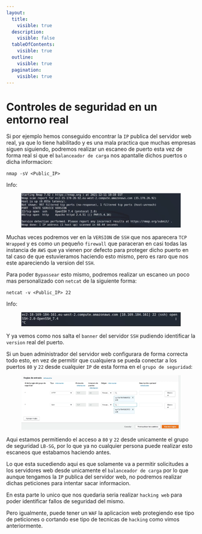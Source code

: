 ```yaml
---
layout:
  title:
    visible: true
  description:
    visible: false
  tableOfContents:
    visible: true
  outline:
    visible: true
  pagination:
    visible: true
---
```


# Controles de seguridad en un entorno real

Si por ejemplo hemos conseguido encontrar la `IP` publica del servidor web real, ya que lo tiene habilitado y es una mala practica que muchas empresas siguen siguiendo, podremos realizar un escaneo de puerto esta vez de forma real si que el `balanceador de carga` nos apantalle dichos puertos o dicha informacion:

```shell
nmap -sV <Public_IP>
```

Info:

<figure><img src="../../.gitbook/assets/image (74).png" alt=""><figcaption></figcaption></figure>

Muchas veces podremos ver en la `VERSION` de `SSH` que nos aparecera `TCP Wrapped` y es como un pequeño `firewall` que paraceran en casi todas las instancia de `AWS` que ya vienen por defecto para proteger dicho puerto en tal caso de que estuvieramos haciendo esto mismo, pero es raro que nos este apareciendo la version del `SSH`.

Para poder `Bypassear` esto mismo, podremos realizar un escaneo un poco mas personalizado con `netcat` de la siguiente forma:

```shell
netcat -v <Public_IP> 22
```

Info:

<figure><img src="../../.gitbook/assets/image (75).png" alt=""><figcaption></figcaption></figure>

Y ya vemos como nos salta el `banner` del servidor `SSH` pudiendo identificar la `version` real del puerto.

Si un buen administrador del servidor web configurara de forma correcta todo esto, en vez de permitir que cualquiera se pueda conectar a los puertos `80` y `22` desde cualquier `IP` de esta forma en el `grupo de seguridad`:

<figure><img src="../../.gitbook/assets/image (76).png" alt=""><figcaption></figcaption></figure>

Aqui estamos permitiendo el acceso a `80` y `22` desde unicamente el grupo de seguridad `LB-SG`, por lo que ya no cualquier persona puede realizar esto escaneos que estabamos haciendo antes.

Lo que esta sucediendo aqui es que solamente va a permitir solicitudes a los servidores web desde unicamente el `balanceador de carga` por lo que aunque tengamos la `IP` publica del servidor web, no podremos realizar dichas peticiones para intentar sacar informacion.

En esta parte lo unico que nos quedaria seria realizar `hacking web` para poder identificar fallos de seguridad del mismo.

Pero igualmente, puede tener un `WAF` la aplicacion web protegiendo ese tipo de peticiones o cortando ese tipo de tecnicas de `hacking` como vimos anteriormente.
